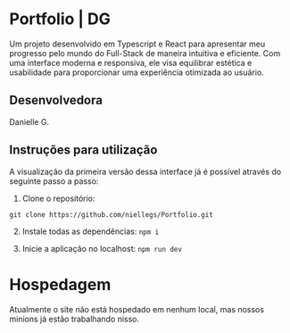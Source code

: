 # Portfolio |  DG

Um projeto desenvolvido em Typescript e React para apresentar meu progresso pelo mundo do Full-Stack de maneira intuitiva e eficiente. Com uma interface moderna e responsiva, ele visa equilibrar estética e usabilidade para proporcionar uma experiência otimizada ao usuário.

## Desenvolvedora

Danielle G.

## Instruções para utilização

A visualização da primeira versão dessa interface já é possível através do seguinte passo a passo:

1. Clone o repositório:

`git clone https://github.com/niellegs/Portfolio.git`

2. Instale todas as dependências:
`npm i`

3. Inicie a aplicação no localhost:
`npm run dev`

# Hospedagem

Atualmente o site não está hospedado em nenhum local, mas nossos minions já estão trabalhando nisso.


